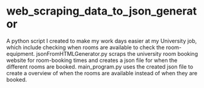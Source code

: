 # web_scraping_data_to_json_generator
A python script I created to make my work days easier at my University job, which include checking when rooms are available to check the room-equipment. jsonFromHTMLGenerator.py scraps the university room booking website for room-booking times and creates a json file for when the different rooms are booked. main_program.py uses the created json file to create a overview of when the rooms are available instead of when they are booked. 
